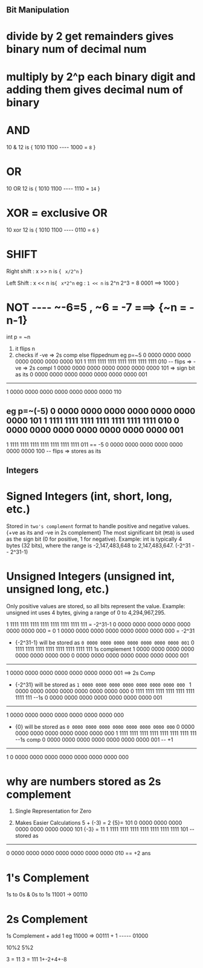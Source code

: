  ##  Bit Manipulation
 
 # divide by 2 get remainders gives binary num of decimal num
 # multiply by 2^p each binary digit and adding them gives decimal num of binary
 
# AND 
10 & 12 is {
    1010
    1100
    ----
    1000 = `8`
}

# OR
10 OR 12 is {
    1010
    1100
    ----
    1110 = `14`
}

# XOR = exclusive OR
10 xor 12 is {
    1010
    1100
    ----
    0110 = `6`
}

# SHIFT 
Right shift :
x >> n is {
   ` x/2^n`
}

Left Shift :
x << n is{
   ` x*2^n`
eg :
`1 << n` is 2^n
2^3 = 8
0001 ==> 1000
}

# NOT ---- ~-6=5 , ~6 = -7  ===> {~n = -n-1}
int p = ~n
1. it flips n
2. checks if -ve => 2s comp
   else flippednum
eg p=~5
0 0000 0000 0000 0000 0000 0000 0000 101
1 1111 1111 1111 1111 1111 1111 1111 010  -- flips => -ve => 2s compl
1 0000 0000 0000 0000 0000 0000 0000 101  => sign bit as its
0 0000 0000 0000 0000 0000 0000 0000 001 
-----------------------------------------
1 0000 0000 0000 0000 0000 0000 0000 110 



eg p=~(-5)
0 0000 0000 0000 0000 0000 0000 0000 101
1 1111 1111 1111 1111 1111 1111 1111 010
0 0000 0000 0000 0000 0000 0000 0000 001
-----------------------------------------
1 1111 1111 1111 1111 1111 1111 1111 011  == -5
0 0000 0000 0000 0000 0000 0000 0000 100  -- flips => stores as its


## Integers 
# Signed Integers (int, short, long, etc.)
Stored in `two's complement` format to handle positive and negative values. {+ve as its and -ve in 2s complement}
The most significant bit (`MSB`) is used as the sign bit (0 for positive, 1 for negative).
Example: int is typically 4 bytes (32 bits), where the range is -2,147,483,648 to 2,147,483,647. (-2^31 -- 2^31-1)
# Unsigned Integers (unsigned int, unsigned long, etc.)
Only positive values are stored, so all bits represent the value.
Example: unsigned int uses 4 bytes, giving a range of 0 to 4,294,967,295.

1 1111 1111 1111 1111 1111 1111 1111 111 = -2^31-1
0 0000 0000 0000 0000 0000 0000 0000 000 = 0
1 0000 0000 0000 0000 0000 0000 0000 000 = -2^31

- {-2^31-1} will be stored as  `0 0000 0000 0000 0000 0000 0000 0000 001`
0 1111 1111 1111 1111 1111 1111 1111 111
1s complement
1 0000 0000 0000 0000 0000 0000 0000 000
0 0000 0000 0000 0000 0000 0000 0000 001
----------------------------------------
1 0000 0000 0000 0000 0000 0000 0000 001  ==> 2s Comp

- {-2^31} will be stored as `1 0000 0000 0000 0000 0000 0000 0000 000 `
1 0000 0000 0000 0000 0000 0000 0000 000 
0 1111 1111 1111 1111 1111 1111 1111 111 --1s
0 0000 0000 0000 0000 0000 0000 0000 001
----------------------------------------
1 0000 0000 0000 0000 0000 0000 0000 000 


- {0} will be stored as `0 0000 0000 0000 0000 0000 0000 0000 000`
0 0000 0000 0000 0000 0000 0000 0000 000
1 1111 1111 1111 1111 1111 1111 1111 111 --1s comp
0 0000 0000 0000 0000 0000 0000 0000 001 -- +1
----------------------------------------
1 0 0000 0000 0000 0000 0000 0000 0000 000


# why are numbers stored as 2s complement
1. Single Representation for Zero

2. Makes Easier Calculations 
5 + (-3) = 2
{5}= 101
0 0000 0000 0000 0000 0000 0000 0000 101
{-3} = 11
1 1111 1111 1111 1111 1111 1111 1111 101 -- stored as 
----------------------------------------
0 0000 0000 0000 0000 0000 0000 0000 010 == +2 ans 


# 1's Complement
1s to 0s & 0s to 1s 
11001 -> 00110

# 2s Complement
1s Complement + add 1
eg 11000 => 00111 
            +   1
            -----
            01000




10%2
5%2

3 = 11
3 = 111 
1+-2+4+-8